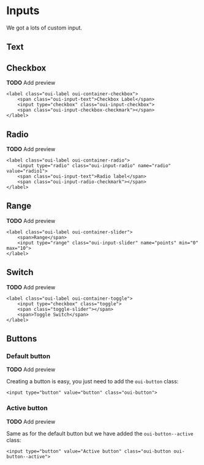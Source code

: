 # Inputs

We got a lots of custom input.


## Text 



## Checkbox 

**TODO**
Add preview

```
<label class="oui-label oui-container-checkbox">
    <span class="oui-input-text">Checkbox Label</span>
    <input type="checkbox" class="oui-input-checkbox">
    <span class="oui-input-checkbox-checkmark"></span>
</label>
```


## Radio

**TODO**
Add preview

```
<label class="oui-label oui-container-radio">
    <input type="radio" class="oui-input-radio" name="radio" value="radio1">
    <span class="oui-input-text">Radio label</span>
    <span class="oui-input-radio-checkmark"></span>
</label>
```

## Range

**TODO**
Add preview

```
<label class="oui-label oui-container-slider">
    <span>Range</span>
    <input type="range" class="oui-input-slider" name="points" min="0" max="10">
</label>
```


## Switch

**TODO**
Add preview

```
<label class="oui-label oui-container-toggle">
    <input type="checkbox" class="toggle">
    <span class="toggle-slider"></span>
    <span>Toggle Switch</span>
</label>
```

## Buttons

### Default button

**TODO**
Add preview

Creating a button is easy, you just need to add the ```oui-button``` class:
```
<input type="button" value="button" class="oui-button">
```

### Active button

**TODO**
Add preview

Same as for the default button but we have added the ```oui-button--active``` class:
```
<input type="button" value="Active button" class="oui-button oui-button--active">
```